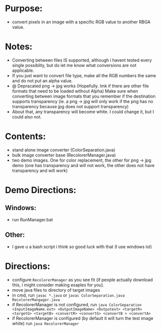 # Purpose: 
* convert pixels in an image with a specific RGB value to another RBGA value.

# Notes:
* Converting between files IS supported, although i havent tested every single possiblity, but do let me know what conversions are not applicable.
* If you just want to convert file type, make all the RGB numbers the same and do not put an alpha value. 
* @ Depracated png -> jpg works (Hopefully. lmk if there are other file formats that need to be loaded without Alpha) Make sure when converting between image formats that you remember if the destination supports transparency (ie. a png -> jpg will only work if the png has no transparency because jpg does not support transparency)
* About that, any transparency will become white. I could change it, but I could also not.

# Contents: 
* stand alone image converter (ColorSeparation.java)
* bulk image converter base (RecolorerManager.java)
* two demo images. One for color replacement, the other for png -> jpg demo (one has transparency and will not work, the other does not have transparency and will work)

# Demo Directions:

## Windows:
* run RunManager.bat

## Other:
* I gave u a bash script i think so good luck with that (I use windows lol)

# Directions: 
* configure `RecolorerManager` as you see fit (if people actually download this, i might consider making exaples for you). 
* move java files to directory of target images 
* in cmd, run `javac *.java` or `javac ColorSeparation.java RecolorerMangager.java` 
* if RecolorerManager is not configured, run `java ColorSeparation <InputImageName.ext> <OutputImageName> <Outputext> <targetR> <targetG> <targetB> <convertR> <convertG> <convertB > <convertA>` 
* if RecolorerManager is configured (by default it will turn the test image white) run `java RecolorerManager` 
